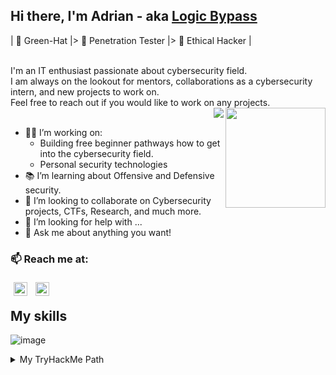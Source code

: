 ## Hi there, I'm Adrian - aka [Logic Bypass][linkedin]
| 💚 Green-Hat |> 💜 Penetration Tester |> 🤍 Ethical Hacker | 

<br />
I'm an IT enthusiast passionate about cybersecurity field.<br />
I am always on the lookout for mentors, collaborations as a cybersecurity intern, and new projects to work on.<br />
Feel free to reach out if you would like to work on any projects. <br />

<img align="right" height="160px" src="https://media.giphy.com/media/du3J3cXyzhj75IOgvA/giphy.gif" />
<img align="right" src="http://estruyf-github.azurewebsites.net/api/VisitorHit?user=Logicbypass&countColorcountColor&countColor=%237B1E7B"/>
<br />

- 👨‍💻 I’m working on:
	- Building free beginner pathways how to get into the cybersecurity field.
	- Personal security technologies
- 📚 I’m learning about Offensive and Defensive security.
- 👯 I’m looking to collaborate on Cybersecurity projects, CTFs, Research, and much more.
- 🤔 I’m looking for help with ...
- 💬 Ask me about anything you want!



### 📫 Reach me at:

[<img align="left" width="22px"
src="https://cdn.jsdelivr.net/npm/simple-icons@v3/icons/twitter.svg" style="padding: 5px;" />][twitter]
[<img align="left" width="22px" padding='2px'
src="https://cdn.jsdelivr.net/npm/simple-icons@v3/icons/linkedin.svg" 
style="padding: 5px;"/>][linkedin]
<br />

## My skills 

![image](https://user-images.githubusercontent.com/62214984/157439896-f155a161-d06a-4166-973a-66c680604635.png)

<details>
  <summary>My TryHackMe Path</summary>
	
**Level 1 - Intro**
- [x] OpenVPN https://tryhackme.com/room/openvpn
- [x] Welcome https://tryhackme.com/jr/welcome
- [x] Intro to Researching https://tryhackme.com/room/introtoresearch
- [x] The Hacker Methodology https://tryhackme.com/room/hackermethodology
- [x] Learn Linux https://tryhackme.com/module/linux-fundamentals
- [x] Crash Course Pentesting https://tryhackme.com/room/ccpentesting

**CTFs Challenges to get your feet wet**
- [x] Google Dorking https://tryhackme.com/room/googledorking
- [x] OHsint https://tryhackme.com/room/ohsint
- [x] Shodan.io https://tryhackme.com/room/shodan

**Level 2 - Tooling**
- [x] Tmux https://tryhackme.com/room/rptmux
- [x] Nmap https://tryhackme.com/room/furthernmap
- [x] Web Scanning https://tryhackme.com/room/rpwebscanning
- [x] Sublist3r https://tryhackme.com/room/rpsublist3r
- [x] Metasploit https://tryhackme.com/room/rpmetasploit
- [x] Hydra https://tryhackme.com/room/hydra
- [x] Linux Privesc https://tryhackme.com/room/linuxprivesc
- [x] Web Scanning https://tryhackme.com/room/rpwebscanning
- [x] Shodan https://tryhackme.com/room/shodan
- [x] RustScan (I invented RustScan so excuse the self-promo) https://tryhackme.com/room/rustscan

**More introductory CTFs Challenges**
- [x] Vulnversity - https://tryhackme.com/room/vulnversity
- [x] Blue - https://tryhackme.com/room/blue
- [x] Simple CTF https://tryhackme.com/room/easyctf
- [x] Bounty Hacker https://tryhackme.com/room/cowboyhacker
- [x] Brute It https://tryhackme.com/room/bruteit

**Level 3 - Crypto & Hashes with CTF practice**
- [x] Crack the hash https://tryhackme.com/room/crackthehash
- [x] Agent Sudo https://tryhackme.com/room/agentsudoctf
- [x] The Cod Caper https://tryhackme.com/room/thecodcaper
- [x] Ice https://tryhackme.com/room/ice
- [x] Lazy Admin https://tryhackme.com/room/lazyadmin
- [x] Basic Pentesting https://tryhackme.com/room/basicpentestingjt

**Level 4 - Web**
- [x] OWASP top 10 https://tryhackme.com/room/owasptop10
- [ ] Inclusion https://tryhackme.com/room/inclusion
- [ ] Injection https://tryhackme.com/room/injection
- [ ] Vulnversity https://tryhackme.com/room/vulnversity
- [ ] Basic Pentesting https://tryhackme.com/room/basicpentestingjt
- [ ] Juiceshop https://tryhackme.com/room/owaspjuiceshop
- [ ] Ignite https://tryhackme.com/room/ignite
- [ ] Overpass https://tryhackme.com/room/overpass
- [ ] Year of the Rabbit https://tryhackme.com/room/yearoftherabbit
- [ ] DevelPy https://tryhackme.com/room/bsidesgtdevelpy
- [ ] Jack of all trades https://tryhackme.com/room/jackofalltrades
- [ ] Bolt https://tryhackme.com/room/bolt

**Level 5 - Reverse Engineering**
- [ ] Intro to x86 64 https://tryhackme.com/room/introtox8664
- [ ] CC Ghidra https://tryhackme.com/room/ccghidra
- [ ] CC Radare2 https://tryhackme.com/room/ccradare2
- [ ] CC Steganography https://tryhackme.com/room/ccstego
- [ ] Reverse Engineering https://tryhackme.com/room/reverseengineering
- [ ] Reversing ELF https://tryhackme.com/room/reverselfiles
- [ ] Dumping Router Firmware https://tryhackme.com/room/rfirmware

**Level 6 - Networking**
- [ ] Introduction to Networking https://tryhackme.com/room/introtonetworking
- [ ] Smag Grotto https://tryhackme.com/room/smaggrotto
- [ ] Overpass 2 https://tryhackme.com/room/overpass2hacked

**Level 7 - PrivEsc**
- [ ] Sudo Security Bypass https://tryhackme.com/room/sudovulnsbypass
- [ ] Sudo Buffer Overflow https://tryhackme.com/room/sudovulnsbof
- [ ] Windows Privesc Arena https://tryhackme.com/room/windowsprivescarena
- [ ] Linux Privesc Arena https://tryhackme.com/room/linuxprivescarena
- [ ] Windows Privesc https://tryhackme.com/room/windows10privesc
- [ ] Blaster https://tryhackme.com/room/blaster
- [ ] Ignite https://tryhackme.com/room/ignite
- [ ] Kenobi https://tryhackme.com/room/kenobi
- [ ] Capture the flag https://tryhackme.com/room/c4ptur3th3fl4g
- [ ] Pickle Rick https://tryhackme.com/room/picklerick

**Level 8 - CTF practice**
- [ ] Post Exploitation Basics https://tryhackme.com/room/postexploit
- [ ] Inclusion https://tryhackme.com/room/inclusion
- [ ] Dogcat https://tryhackme.com/room/dogcat
- [ ] LFI basics https://tryhackme.com/room/lfibasics
- [ ] Buffer Overflow Prep https://tryhackme.com/room/bufferoverflowprep
- [ ] Overpass https://tryhackme.com/room/overpass
- [ ] Break out the cage https://tryhackme.com/room/breakoutthecage1
- [ ] Lian Yu https://tryhackme.com/room/lianyu

**Level 9 - Windows**
- [ ] Attacktive Directory https://tryhackme.com/room/attacktivedirectory
- [ ] Retro https://tryhackme.com/room/retro
- [ ] Blue Print https://tryhackme.com/room/blueprint
- [ ] Anthem https://tryhackme.com/room/anthem
- [ ] Relevant https://tryhackme.com/room/relevant
  
</details>

[twitter]: https://twitter.com/LogicBypass
[linkedin]: https://www.linkedin.com/in/logicbypass
